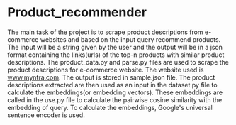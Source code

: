 # Product_recommender
The main task of the project is to scrape product descriptions from e-commerce websites and based on the input query recommend products.
The input will be a string given by the user and the output will be in a json format containing the links(urls) of the top-n products with similar product descriptions.
The product_data.py and parse.py files are used to scrape the product descriptions for e-commerce website. The website used is www.myntra.com.
The output is stored in sample.json file.
The product descriptions extracted are then used as an input in the dataset.py file to calculate the embeddings(or embedding vectors).
These embeddings are called in the use.py file to calculate the pairwise cosine similarity with the embedding of query.
To calculate the embeddings, Google's universal sentence encoder is used.



